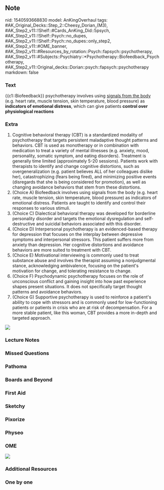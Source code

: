 ## Note
nid: 1540593668830
model: AnKingOverhaul
tags: #AK_Original_Decks::Step_2::Cheesy_Dorian_(M3), #AK_Step2_v11::!Shelf::#Cards_AnKing_Did::5psych, #AK_Step2_v11::!Shelf::Psych::no_dupes, #AK_Step2_v11::!Shelf::Psych::no_dupes::only_step2, #AK_Step2_v11::#OME_banner, #AK_Step2_v11::#Resources_by_rotation::Psych::fapsych::psychotherapy, #AK_Step2_v11::#Subjects::Psychiatry::*Psychotherapy::Biofeedback_Psychotherapy, #AK_Step2_v11::Original_decks::Dorian::psych::fapsych::psychotherapy
markdown: false

### Text
{{c1::Biofeedback}} psychotherapy involves using <u>signals from
the body</u> (e.g. heart rate, muscle tension, skin temperature,
blood pressure) as <b>indicators of emotional distress</b>, which
can give patients <b>control over physiological reactions</b>

### Extra
<div>
  <ol type="1" start="1">
    <li>Cognitive behavioral therapy (CBT) is a standardized
    modality of psychotherapy that targets persistent maladaptive
    thought patterns and behaviors. CBT is used as monotherapy or
    in combination with medication to treat a variety of mental
    illnesses (e.g. anxiety, mood, personality, somatic symptom,
    and eating disorders). Treatment is generally time limited
    (approximately 5-20 sessions). Patients work with therapists to
    identify and change cognitive distortions, such as
    overgeneralization (e.g. patient believes ALL of her colleagues
    dislike her), catastrophizing (fears being fired), and
    minimizing positive events (disregards that she is being
    considered for promotion), as well as changing avoidance
    behaviors that stem from these distortions.
    <li>(Choice A) Biofeedback involves using signals from the body
    (e.g. heart rate, muscle tension, skin temperature, blood
    pressure) as indicators of emotional distress. Patients are
    taught to identify and control their responses to various
    stimuli.
    <li>(Choice C) Dialectical behavioral therapy was developed for
    borderline personality disorder and targets the emotional
    dysregulation and self-destructive and suicidal behaviors
    associated with this disorder.
    <li>(Choice D) Interpersonal psychotherapy is an
    evidenced-based therapy for depression that focuses on the
    interplay between depressive symptoms and interpersonal
    stressors. This patient suffers more from anxiety than
    depression. Her cognitive distortions and avoidance behaviors
    are more suited to treatment with CBT.
    <li>(Choice E) Motivational interviewing is commonly used to
    treat substance abuse and involves the therapist assuming a
    nonjudgmental stance, acknowledging ambivalence, focusing on
    the patient's motivation for change, and tolerating resistance
    to change.
    <li>(Choice F) Psychodynamic psychotherapy focuses on the role
    of unconscious conflict and gaining insight into how past
    experience shapes present situations. It does not specifically
    target thought patterns and avoidance behaviors.
    <li>(Choice G) Supportive psychotherapy is used to reinforce a
    patient's ability to cope with stressors and is commonly used
    for low-functioning patients or patients in crisis who are at
    risk of decompensation. For a more stable patient, like this
    woman, CBT provides a more in-depth and targeted approach.
  </ol>
</div>
<div><img src="L16100.jpg"></div>

### Lecture Notes


### Missed Questions


### Pathoma


### Boards and Beyond


### First Aid


### Sketchy


### Pixorize


### Physeo


### OME
<div class="ome-widget">
  <a href="https://onlinemeded.org?ref=anki"><img src=
  "_OME_AnkiFlashcards_General_7.png"></a>
</div>

### Additional Resources


### One by one

